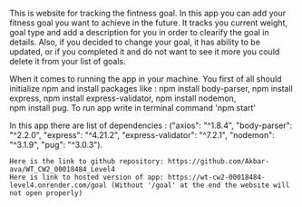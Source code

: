 This is website for tracking the fintness goal. In this app you can add your fitness goal you want to achieve in the future. It tracks you current weight, goal type and add a description for you in order to clearify the goal in details. Also, if you decided to change your goal, it has ability to be updated, or if you completed it and do not want to see it more you could delete it from your list of goals.

When it comes to running the app in your machine. You first of all should initialize npm and install packages like :
npm install body-parser,
npm install express, npm install express-validator, 
npm install nodemon,  
npm install pug.
To run app write in terminal command 'npm start'

In this app there are list of dependencies : ("axios": "^1.8.4",
    "body-parser": "^2.2.0",
    "express": "^4.21.2",
    "express-validator": "^7.2.1",
    "nodemon": "^3.1.9",
    "pug": "^3.0.3"). 

    Here is the link to github repository: https://github.com/Akbar-ava/WT_CW2_00018484_Level4
    Here is link to hosted version of app: https://wt-cw2-00018484-level4.onrender.com/goal (Without '/goal' at the end the website will not open properly)
